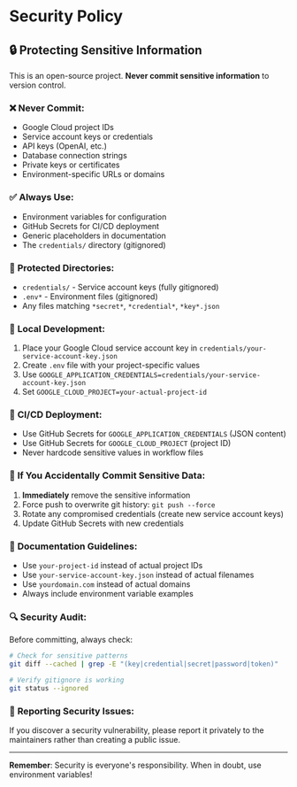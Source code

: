 # Security Policy

## 🔒 Protecting Sensitive Information

This is an open-source project. **Never commit sensitive information** to version control.

### ❌ **Never Commit:**
- Google Cloud project IDs
- Service account keys or credentials
- API keys (OpenAI, etc.)
- Database connection strings
- Private keys or certificates
- Environment-specific URLs or domains

### ✅ **Always Use:**
- Environment variables for configuration
- GitHub Secrets for CI/CD deployment
- Generic placeholders in documentation
- The `credentials/` directory (gitignored)

### 📁 **Protected Directories:**
- `credentials/` - Service account keys (fully gitignored)
- `.env*` - Environment files (gitignored)
- Any files matching `*secret*`, `*credential*`, `*key*.json`

### 🔧 **Local Development:**
1. Place your Google Cloud service account key in `credentials/your-service-account-key.json`
2. Create `.env` file with your project-specific values
3. Use `GOOGLE_APPLICATION_CREDENTIALS=credentials/your-service-account-key.json`
4. Set `GOOGLE_CLOUD_PROJECT=your-actual-project-id`

### 🚀 **CI/CD Deployment:**
- Use GitHub Secrets for `GOOGLE_APPLICATION_CREDENTIALS` (JSON content)
- Use GitHub Secrets for `GOOGLE_CLOUD_PROJECT` (project ID)
- Never hardcode sensitive values in workflow files

### 🚨 **If You Accidentally Commit Sensitive Data:**
1. **Immediately** remove the sensitive information
2. Force push to overwrite git history: `git push --force`
3. Rotate any compromised credentials (create new service account keys)
4. Update GitHub Secrets with new credentials

### 📝 **Documentation Guidelines:**
- Use `your-project-id` instead of actual project IDs
- Use `your-service-account-key.json` instead of actual filenames
- Use `yourdomain.com` instead of actual domains
- Always include environment variable examples

### 🔍 **Security Audit:**
Before committing, always check:
```bash
# Check for sensitive patterns
git diff --cached | grep -E "(key|credential|secret|password|token)"

# Verify gitignore is working
git status --ignored
```

### 🐛 **Reporting Security Issues:**
If you discover a security vulnerability, please report it privately to the maintainers rather than creating a public issue.

---

**Remember**: Security is everyone's responsibility. When in doubt, use environment variables! 